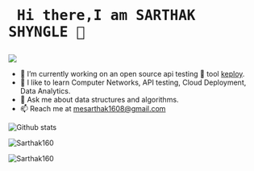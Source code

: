 
  # <pre>          Hi there,I am SARTHAK SHYNGLE 👋          </pre>                    

![](https://komarev.com/ghpvc/?username=Sarthak160&color=green)

- 🔭 I’m currently working on an open source api testing 🧪 tool [keploy](https://github.com/keploy/keploy).
- 🌱 I like to learn Computer Networks, API testing, Cloud Deployment, Data Analytics.  
- 💬 Ask me about data structures and algorithms.
- 📫 Reach me at mesarthak1608@gmail.com 


![Github stats](https://github-readme-stats.vercel.app/api?username=Sarthak160)

<p><img align="left" src="https://github-readme-stats.vercel.app/api/top-langs?username=Sarthak160&show_icons=true&locale=en&layout=compact" alt="Sarthak160" /></p>

<p>&nbsp;

<p><img align="center" src="https://github-readme-streak-stats.herokuapp.com/?user=Sarthak160" alt="Sarthak160" /></p>
